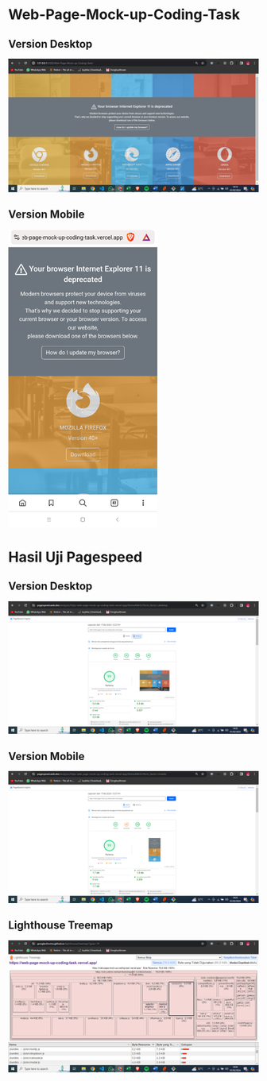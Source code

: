 # Web-Page-Mock-up-Coding-Task

## Version Desktop
![Versi-Desktop](./hasil-uji/versi-desktop.PNG)

## Version Mobile
<img src="./hasil-uji/versi-mobile.png" alt="Contoh Gambar" width="300">


# Hasil Uji Pagespeed

## Version Desktop
![Versi-Desktop](./hasil-uji/hasil-uji-desktop.PNG)

## Version Mobile
![Versi-Desktop](./hasil-uji/hasil-uji-mobile.PNG)

## Lighthouse Treemap
![Versi-Desktop](./hasil-uji/Lighthouse-Treemap.PNG)

